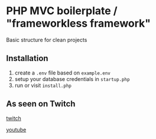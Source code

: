 # PHP MVC boilerplate / "frameworkless framework"

Basic structure for clean projects

## Installation

1. create a `.env` file based on `example.env`
2. setup your database credentials in `startup.php`
3. run or visit `install.php`

## As seen on Twitch

[twitch](https://twitch.com/neoan)

[youtube](https://www.youtube.com/channel/UCP850LSAISLV-oZllf0DkbA)
